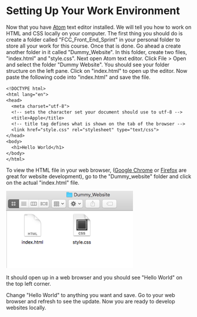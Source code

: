 # Setting Up Your Work Environment

Now that you have [Atom](https://atom.io/) text editor installed. We will tell you how to work on HTML and CSS locally on your computer. The first thing you should do is create a folder called "FCC_Front_End_Sprint" in your personal folder to store all your work for this course. Once that is done. Go ahead a create another folder in it called "Dummy_Website". In this folder, create two files, "index.html" and "style.css". Next open Atom text editor. Click File > Open and select the folder "Dummy Website". You should see your folder structure on the left pane. Click on "index.html" to open up the editor. Now paste the following code into "index.html" and save the file.

```
<!DOCTYPE html>
<html lang="en">
<head>
  <meta charset="utf-8">
  <!-- sets the character set your document should use to utf-8 -->
  <title>Apple</title>
  <!-- title tag defines what is shown on the tab of the browser -->
  <link href="style.css" rel="stylesheet" type="text/css">
</head>
<body>
  <h1>Hello World</h1>
</body>
</html>
```

To view the HTML file in your web browser, ([Google Chrome](www.google.com/chrome‎) or [Firefox](https://www.mozilla.org/en-US/firefox/new/) are great for website development), go to the "Dummy_website" folder and click on the actual "index.html" file.

![Dummy Website](./images/dummy_folder.png)

It should open up in a web browser and you should see "Hello World" on the top left corner.

Change "Hello World" to anything you want and save. Go to your web browser and refresh to see the update. Now you are ready to develop websites locally.

